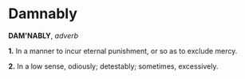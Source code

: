 # Damnably

**DAM'NABLY**, _adverb_

**1.** In a manner to incur eternal punishment, or so as to exclude mercy.

**2.** In a low sense, odiously; detestably; sometimes, excessively.
